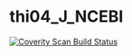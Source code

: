 # thi04_J_NCEBI
<a href="https://scan.coverity.com/projects/wendyzhang1121-thi04_j_ncebi">
  <img alt="Coverity Scan Build Status"
       src="https://scan.coverity.com/projects/9574/badge.svg"/>
</a>
